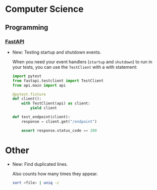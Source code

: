# Computer Science

## Programming

### [FastAPI](fastapi.md)

* New: Testing startup and shutdown events.

    When you need your event handlers (`startup` and `shutdown`) to run in your
    tests, you can use the `TestClient` with a with statement:
    
    ```python
    import pytest
    from fastapi.testclient import TestClient
    from api.main import api
    
    @pytest.fixture
    def client():
        with TestClient(api) as client:
            yield client
    
    def test_endpoint(client):
        response = client.get("/endpoint")
    
        assert response.status_code == 200
    ```
    

# Other

* New: Find duplicated lines.

    Also counts how many times they appear.
    
    ```bash
    sort <file> | uniq -c
    ```